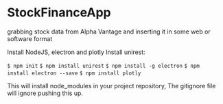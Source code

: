 # StockFinanceApp
grabbing stock data from Alpha Vantage and inserting it in some web or software format

Install NodeJS, electron and plotly
Install unirest:

` $ npm init `
` $ npm install unirest `
` $ npm install -g electron `
` $ npm install electron --save `
` $ npm install plotly `

This will install node_modules in your project repository, The gitignore file will ignore pushing this up.
